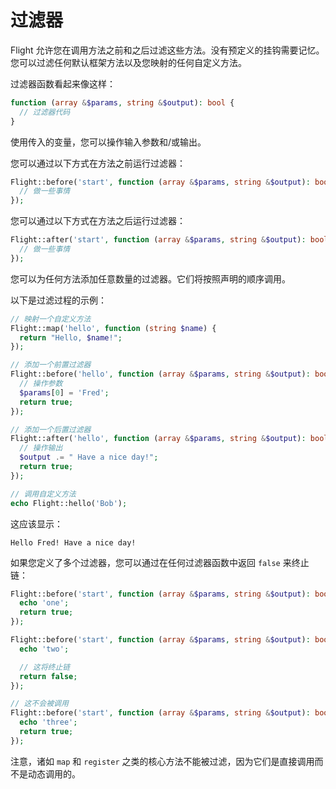# 过滤器

Flight 允许您在调用方法之前和之后过滤这些方法。没有预定义的挂钩需要记忆。您可以过滤任何默认框架方法以及您映射的任何自定义方法。

过滤器函数看起来像这样：

```php
function (array &$params, string &$output): bool {
  // 过滤器代码
}
```

使用传入的变量，您可以操作输入参数和/或输出。

您可以通过以下方式在方法之前运行过滤器：

```php
Flight::before('start', function (array &$params, string &$output): bool {
  // 做一些事情
});
```

您可以通过以下方式在方法之后运行过滤器：

```php
Flight::after('start', function (array &$params, string &$output): bool {
  // 做一些事情
});
```

您可以为任何方法添加任意数量的过滤器。它们将按照声明的顺序调用。

以下是过滤过程的示例：

```php
// 映射一个自定义方法
Flight::map('hello', function (string $name) {
  return "Hello, $name!";
});

// 添加一个前置过滤器
Flight::before('hello', function (array &$params, string &$output): bool {
  // 操作参数
  $params[0] = 'Fred';
  return true;
});

// 添加一个后置过滤器
Flight::after('hello', function (array &$params, string &$output): bool {
  // 操作输出
  $output .= " Have a nice day!";
  return true;
});

// 调用自定义方法
echo Flight::hello('Bob');
```

这应该显示：

```
Hello Fred! Have a nice day!
```

如果您定义了多个过滤器，您可以通过在任何过滤器函数中返回 `false` 来终止链：

```php
Flight::before('start', function (array &$params, string &$output): bool {
  echo 'one';
  return true;
});

Flight::before('start', function (array &$params, string &$output): bool {
  echo 'two';

  // 这将终止链
  return false;
});

// 这不会被调用
Flight::before('start', function (array &$params, string &$output): bool {
  echo 'three';
  return true;
});
```

注意，诸如 `map` 和 `register` 之类的核心方法不能被过滤，因为它们是直接调用而不是动态调用的。